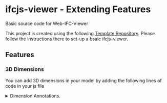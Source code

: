 # ifcjs-viewer - Extending Features

Basic source code for Web-IFC-Viewer

This project is created using the following [Template Repository](https://github.com/AnweshGangula/ifcjs-viewer-101#ifcjs-viewer-101). Please follow the instructions there to set-up a bsaic ifcjs-viewer.

## Features

### 3D Dimensions
You can add 3D dimensions in your model by adding the following lines of code in your js file
<p>
<details>
<summary>Dimension Annotations.</summary>
<br>


```js
let dimensionsActive = false;

window.webIfcAPI = viewer;
viewer.IFC.applyWebIfcConfig({ COORDINATE_TO_ORIGIN: true, USE_FAST_BOOLS: true });

window.onkeydown = (event) => {
    if (event.code === 'KeyE') {
        dimensionsActive = !dimensionsActive;
        viewer.dimensions.active = dimensionsActive;
        viewer.dimensions.previewActive = dimensionsActive;
        viewer.IFC.selector.unPrepickIfcItems();
        window.onmousemove = dimensionsActive ? null : () => viewer.IFC.selector.prePickIfcItem();
    }
    if (event.code === 'KeyD') {
        viewer.dimensions.create();
    }
}
```

In the above code we are adding associating the Key
- E with enabling dimensions. You can also hide/unhide the dimensions once they are drawn
- D with creating the dimensions
  - To change the starting point of the dimension, you need to first click anywhere on the screen.

</details>
</p>